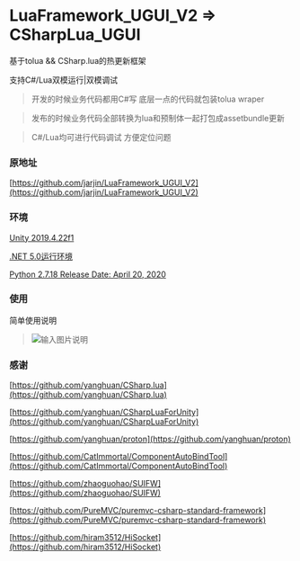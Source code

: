 # LuaFramework_UGUI_V2 => CSharpLua_UGUI
基于tolua && CSharp.lua的热更新框架

支持C#/Lua双模运行|双模调试
> 开发的时候业务代码都用C#写 底层一点的代码就包装tolua wraper

> 发布的时候业务代码全部转换为lua和预制体一起打包成assetbundle更新

> C#/Lua均可进行代码调试 方便定位问题

### 原地址
[https://github.com/jarjin/LuaFramework_UGUI_V2](https://github.com/jarjin/LuaFramework_UGUI_V2)

### 环境
[Unity 2019.4.22f1](https://unity.cn/releases/lts/2019)

[.NET 5.0运行环境](https://dotnet.microsoft.com/download/dotnet/5.0)

[Python 2.7.18 Release Date: April 20, 2020](https://www.python.org/downloads/release/python-2718/)

### 使用
简单使用说明

> ![输入图片说明](https://images.gitee.com/uploads/images/2021/1027/161055_896d9f53_1067731.png "QQ截图20211027160557.png")


### 感谢
[https://github.com/yanghuan/CSharp.lua](https://github.com/yanghuan/CSharp.lua)

[https://github.com/yanghuan/CSharpLuaForUnity](https://github.com/yanghuan/CSharpLuaForUnity)

[https://github.com/yanghuan/proton](https://github.com/yanghuan/proton)

[https://github.com/CatImmortal/ComponentAutoBindTool](https://github.com/CatImmortal/ComponentAutoBindTool)

[https://github.com/zhaoguohao/SUIFW](https://github.com/zhaoguohao/SUIFW)

[https://github.com/PureMVC/puremvc-csharp-standard-framework](https://github.com/PureMVC/puremvc-csharp-standard-framework)

[https://github.com/hiram3512/HiSocket](https://github.com/hiram3512/HiSocket)